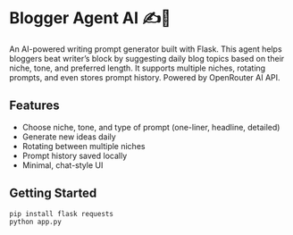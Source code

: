 # Blogger Agent AI ✍️🤖

An AI-powered writing prompt generator built with Flask. This agent helps bloggers beat writer’s block by suggesting daily blog topics based on their niche, tone, and preferred length. It supports multiple niches, rotating prompts, and even stores prompt history. Powered by OpenRouter AI API.

## Features
- Choose niche, tone, and type of prompt (one-liner, headline, detailed)
- Generate new ideas daily
- Rotating between multiple niches
- Prompt history saved locally
- Minimal, chat-style UI

## Getting Started
```bash
pip install flask requests
python app.py
